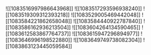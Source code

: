 ![[1083516997986643968]]
![[1083517293596938240]]
![[1083519309312393218]]
![[1083529005469442048]]
![[1083584221862658048]]
![[1083584440922787840]]
![[1083586162936213504]]
![[1083604264134590465]]
![[1083612583867764737]]
![[1083615947296894977]]
![[1083646996198522880]]
![[1083649749738082304]]
![[1083863123445059584]]

